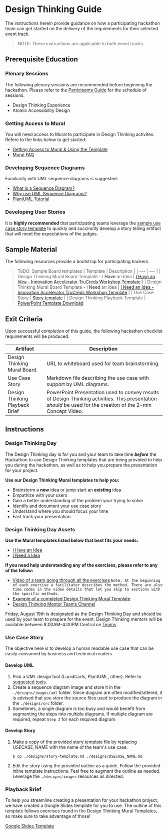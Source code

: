 # Design Thinking Guide

The instructions herein provide guidance on how a participating hackathon team can get started on the delivery of the requirements for their selected event track. 

>NOTE: These instructions are applicable to both event tracks.

## Prerequisite Education

### Plenary Sessions

The following plenary sessions are recommended before beginning the hackathon. Please refer to the [Participants Guide][1] for the schedule of sessions. 

* Design Thinking Experience
* Atomic Accessibility Design 

### Getting Access to Mural
You will need access to Mural to participate in Design Thinking activites. Refere to the links below to get started:
* [Getting Access to Mural & Using the Template](/submission-guides/mural/mural-instructions.md)
* [Mural FAQ](/submission-guides/mural/mural-faq.md)

### Developing Sequence Diagrams

Familiarity with UML sequence diagrams is suggested:

* [What is a Sequence Diagram?](https://en.wikipedia.org/wiki/Sequence_diagram)
* [Why use UML Sequence Diagrams?](https://www.lucidchart.com/pages/uml-sequence-diagram)
* [PlantUML Tutorial](https://plantuml.com/sequence-diagram)

### Developing User Stories

It is **highly recommended** that participating teams leverage the [sample use case story template](./../designs/story-template.md) to quickly and succinctly develop a story telling artifact that will meet the expectations of the judges.

## Sample Material
The following resources provide a bootstrap for participating hackers.

>ToDO: Sample Board templates
| Template | Description |
| --- | --- |
| Design Thinking Mural Board Template - I **Have** an Idea | [I Have an Idea - Innovation Accelerator TruCreds Workshop Template]() |
| Design Thinking Mural Board Template - I **Need** an Idea | [I Need an Idea - Innovation Accelerator TruCreds Workshop Template]() |
| Use Case Story | [Story template](../designs/story-template.md) |
| Design Thinking Playback Template | [PowerPoint Template Download](https://discoverfinancial.sharepoint.com/:p:/s/TCI-Innovation/EfcdhWb8qxRGlSNyRQjt2sEBqrwKtnnUpef5Ja4pKY4Atg?e=qUrfOR)

## Exit Criteria
Upon successful completion of this guide, the following hackathon checklist requirements will be produced:

| Artifact | Description |
| --- | --- |
| Design Thinking Mural Board | URL to whiteboard used for team brainstorming. |
| Use Case Story | Markdown file describing the use case with support by UML diagrams. 
| Design Thinking Playback Brief | PowerPoint Presentation used to convey results of Design Thinking activities. This presentation *should* be used for the creation of the 2-min Concept Video. |

## Instructions
### Design Thinking Day

The Design Thinking day is for you and your team to take time ***before*** the Hackathon to use Design Thinking templates that are being provided to help you during the hackathon, as well as to help you prepare the presentation for your project.

**Use our Design Thinking Mural templates to help you:**
* Brainstorm a **new** idea or jump start an **existing** idea
* Empathize with your users
* Gain a better understanding of the problem your trying to solve
* Identify and document your use case story
* Understand where you should focus your time
* Fast track your presentation

### Design Thinking Day Assets

**Use the Mural templates listed below that best fits your needs:**
* [I Have an Idea](**TODO**)
* [I Need a Idea](**TODO**)

**If you need help understanding any of the exercises, please refer to any of the follow:**
* [Video of a team going through all the exercises](https://web.microsoftstream.com/video/deb6f4ce-1b36-4450-8b7a-5d87b95c4c79)
```Note: At the beginning of each exercise a facilitator describes the method. There are also time codes in the video details that let you skip to sections with the specific methods.```  
* [Example of a completed Design Thinking Mural Template
]()  
* [Design Thinking Mentor Teams Channel](**TODO**)
    
Friday, August 19th is designated as the Design Thinking Day and should be used by your team to prepare for the event. Design Thinking mentors will be available between 8:00AM-4:00PM Central on [Teams](**TODO**)
 

### Use Case Story

The objective here is to develop a human readable use case that can be easily consumed by business and technical readers. 

#### Develop UML

1. Pick a UML design tool (LucidCarts, PlantUML, other). Refer to [suggested tools](../submission-guides/tools.md).
2. Create a sequence diagram image and store it in the `./designs/images/uml` folder. Since diagram are often modified/altered, it is advised that you store the source files used to produce the diagram in the `./designs/src` folder.
3. Sometimes, a single diagram is too busy and would benefit from segmenting the steps into multiple diagrams. If multiple diagram are required, repeat `Step 2` for each required diagram. 
#### Develop Story

1. Make a copy of the provided story template file by replacing USECASE_NAME with the name of the team's use case.
   
   ```
   $ cp ./designs/story-template.md ./designs/USECASE_NAME.md 
   ```
2. Edit the story using the provided outline as a guide. Follow the provided inline template instructions. Feel free to augment the outline as needed. Leverage the `./designs/images` resources as directed. 

### Playback Brief

To help you streamline creating a presentation for your hackathon project, we have created a Google Slides template for you to use. The outline of this template follows exercises found in the Design Thinking Mural Templates, so make sure to take advantage of those!

[Google Slides Template](https://docs.google.com/presentation/d/1rZGvHs2P7DAQhsuU2DDylQQgRlUjdXpD9EbKw3yxOpc/edit#slide=id.p)


<!--- Reusable Resources --->
[1]: https://www.notion.so/tribegroup/Discover-GAAD-Hackathon-Participants-Guide-a7e0e146877645ea9b52981079ded691?pvs=4




